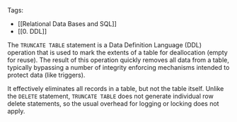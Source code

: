 Tags: 
- [[Relational Data Bases and SQL]]
- [[0. DDL]]

The `TRUNCATE TABLE` statement is a Data Definition Language (DDL) operation that is used to mark the extents of a table for deallocation (empty for reuse). The result of this operation quickly removes all data from a table, typically bypassing a number of integrity enforcing mechanisms intended to protect data (like triggers).

It effectively eliminates all records in a table, but not the table itself. Unlike the `DELETE` statement, `TRUNCATE TABLE` does not generate individual row delete statements, so the usual overhead for logging or locking does not apply.